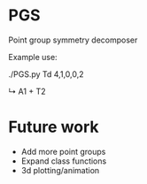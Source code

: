 # PGS
Point group symmetry decomposer

Example use:

./PGS.py Td 4,1,0,0,2

↳ A1 + T2

# Future work
* Add more point groups
* Expand class functions
* 3d plotting/animation
